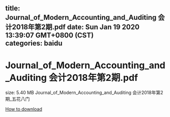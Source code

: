 
title: Journal_of_Modern_Accounting_and_Auditing 会计2018年第2期.pdf
date: Sun Jan 19 2020 13:39:07 GMT+0800 (CST)    
categories: baidu
---

# Journal_of_Modern_Accounting_and_Auditing 会计2018年第2期.pdf
size: 5.40 MB
 Journal_of_Modern_Accounting_and_Auditing 会计2018年第2期_五花八门
 

[How to download](https://bpcam.bemobtrk.com/go/2ceec3aa-1ca2-46d6-b9ff-aaa5c184517c?jno=2856)